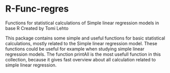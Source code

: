 # R-Func-regres

Functions for statistical calculations of Simple linear regression models in base R
Created by Tomi Lehto

This package contains some simple and useful functions for basic statistical calculations,
mostly related to the Simple linear regression model. These functions could be useful for
example when studying simple linear regression models. The function printAll is the most usefull
function in this collection, because it gives fast overview about all calculation
related to simple linear regression.
